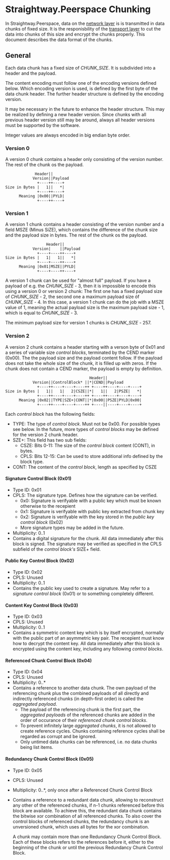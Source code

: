 # Straightway.Peerspace Chunking

In Straightway.Peerspace, data on the [network layer](../../network/README.md)
is is transmitted in data chunks of fixed size. It is the responisbility of
the [transport layer](../README.md) to cut the data
into chunks of this size and encrypt the chunks properly. This document describes
the data format of the chunks.

## General

Each data chunk has a fixed size of _CHUNK_SIZE_. It is subdivided into a header and
the payload.

The content encoding must follow one of the encoding versions defined below. Which encoding
version is used, is defined by the first byte of the data chunk header. The further header
structure is defined by the encoding version.

It may be necessary in the future to enhance the header structure. This may be realized by
defining a new header version. Since chunks with all previous header version still may be
around, always all header versions must be supported by the software.

Integer values are always encoded in big endian byte order.

### Version 0

A version 0 chunk contains a header only consisting of the version number. The rest
of the chunk os the payload.


                 Header||
                Version||Payload
                  +----++----+
    Size in Bytes |   1||   *|
                  +----++----+
          Meaning |0x00||PYLD|
                  +----++----+

### Version 1

A version 1 chunk contains a header consisting of the version number and a field
MSZE (Minus SiZE), which contains the difference of the chunk size and the payload size in bytes.
The rest of the chunk os the payload.


                      Header||
                Version|    ||Payload
                  +----+----++----+
    Size in Bytes |   1|   1||   *|
                  +----+----++----+
          Meaning |0x01|MSZE||PYLD|
                  +----+----++----+

A version 1 chunk can be used for "almost full" payload. If you have a payload of
e.g. the _CHUNK_SIZE_ - 3, then it is impossible to encode this using a version 0
or version 2 chunk: The first one has a fixed payload size of _CHUNK_SIZE_ - 2, the
second one a maximum payload size óf _CHUNK_SIZE_ - 4. In this case, a version 1
chunk can do the job with a MSZE value of 1, meaning the actual payload size is the
maximum payload size - 1, which is equal to _CHUNK_SIZE_ - 3.

The minimum payload size for version 1 chunks is _CHUNK_SIZE_ - 257.


### Version 2

A version 2 chunk contains a header starting with a verson byte of 0x01 and a series of
variable size _control blocks_, terminated by the CEND marker (0x00). The the payload size
and the payload content follow. If the payload does not take the whole size of the chunk,
it is filled up with zeros. If the chunk does not contain a CEND marker, the payload is
empty by definition.


                                         Header||
                Version||ControlBlock* ||*|CEND||Payload
                  +----++----+----+----++ +----++----+----+----+
    Size in Bytes |   1||   1|   2|CSZE||*|   1||   2|PSZE|   *|
                  +----++----+----+----++ +----++----+----+----+
          Meaning |0x02||TYPE|SZE+|CONT||*|0x00||PSZE|PYLD|0x00|
                  +----++----+----+----++ +----||----+----+----+

Each _control block_ has the following fields:
* TYPE: The type of _control block_. Must not be 0x00. For possible types see below. In the future,
  more types of _control blocks_ may be defined for the version 2 chunk header.
* SZE+: This field has two sub fields:
  * CSZE: Bits 0-11: The size of the _control block_ content (CONT), in bytes.
  * CPLS: Bits 12-15: Can be used to store additional info defined by the block type. 
* CONT: The content of the _control block_, length as specified by CSZE

#### Signature Control Block (0x01)

* Type ID: 0x01
* CPLS: The signature type. Defines how the signature can be verified.
  * 0x0: Signature is verifyable with a public key which must be known otherwise to the recepient
  * 0x1: Signature is verifyable with public key extracted from chunk key
  * 0x2: Signature is verifyable with the key stored in the _public key control block_ (0x02)
  * More signature types may be added in the future.
* Multiplicity: 0..1
* Contains a digital signature for the chunk. All data immediately after this block is signed. The
  signature may be verified as specified in the CPLS subfield of the _control block's_ SIZE+
  field. 

#### Public Key Control Block (0x02)

* Type ID: 0x02
* CPLS: Unused 
* Multiplicity: 0..1
* Contains the public key used to create a signature. May refer to a _signature control block_
  (0x01) or to something completely different.
  
#### Content Key Control Block (0x03)

* Type ID: 0x03
* CPLS: Unused 
* Multiplicity: 0..1
* Contains a symmetric content key which is by itself encrypted, normally with the public part
  of an asymmetric key pair. The recepient must know how to decrypt the content key. All data
  immediately after this block is encrypted using the content key, including any following _control
  blocks_.
  
#### Referenced Chunk Control Block (0x04)

* Type ID: 0x04
* CPLS: Unused 
* Multiplicity: 0..*
* Contains a reference to another data chunk. The own payload of the referencing chunk plus the
  combined payloads of all directly and indirectly referenced chunks (in depth-first order) is
  called the _aggregated payload_.
  * The payload of the referencing chunk is the first part, the _aggregated payloads_ of the
    referenced chunks are added in the order of occurance of their _referenced chunk control
    blocks_.
  * To prevent infinitely large _aggregated chunks_, it is not allowed to create reference
    cycles. Chunks containing reference cycles shall be regarded as corrupt and be ignored.
  * Only untimed data chunks can be referenced, i.e. no data chunks being list items.

#### Redundancy Chunk Control Block (0x05)

* Type ID: 0x05
* CPLS: Unused
* Multiplicity: 0..*, only once after a Referenced Chunk Control Block
* Contains a reference to a redundant data chunk, allowing to reconstruct any
  other of the referenced chunks, if n-1 chunks referenced before this block are
  available. To achieve this, the redundant data chunk contains the bitwise xor
  combination of all referenced chunks. To also cover the control blocks of referenced
  chunks, the redundancy chunk is an unversioned chunk, which uses all bytes for the
  xor combination.
  
  A chunk may contain more than one Redundancy Chunk Control Block. Each of these
  blocks refers to the references before it, either to the beginning of the chunk
  or until the previous Redundancy Chunk Control Block.
